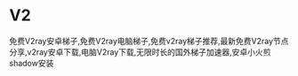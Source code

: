 # V2
免费V2ray安卓梯子,免费V2ray电脑梯子,免费v2ray梯子推荐,最新免费V2ray节点分享,v2ray安卓下载,电脑V2ray下载,无限时长的国外梯子加速器,安卓小火煎shadow安装
